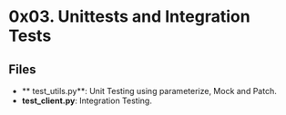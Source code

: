 # 0x03. Unittests and Integration Tests
## Files
- ** test_utils.py**: Unit Testing using parameterize, Mock and Patch.
- **test_client.py**: Integration Testing.
